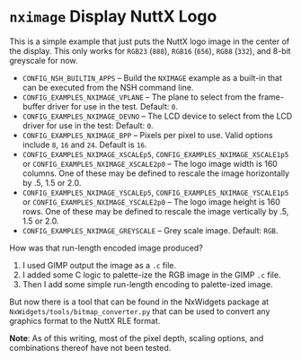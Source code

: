 # `nximage` Display NuttX Logo

This is a simple example that just puts the NuttX logo image in the
center of the display. This only works for `RGB23` (`888`), `RGB16`
(`656`), `RGB8` (`332`), and 8-bit greyscale for now.

  - `CONFIG_NSH_BUILTIN_APPS` – Build the `NXIMAGE` example as a
    built-in that can be executed from the NSH command line.
  - `CONFIG_EXAMPLES_NXIMAGE_VPLANE` – The plane to select from the
    frame- buffer driver for use in the test. Default: `0`.
  - `CONFIG_EXAMPLES_NXIMAGE_DEVNO` – The LCD device to select from the
    LCD driver for use in the test: Default: `0`.
  - `CONFIG_EXAMPLES_NXIMAGE_BPP` – Pixels per pixel to use. Valid
    options include `8`, `16` and `24`. Default is `16`.
  - `CONFIG_EXAMPLES_NXIMAGE_XSCALEp5`,
    `CONFIG_EXAMPLES_NXIMAGE_XSCALE1p5` or
    `CONFIG_EXAMPLES_NXIMAGE_XSCALE2p0` – The logo image width is 160
    columns. One of these may be defined to rescale the image
    horizontally by .5, 1.5 or 2.0.
  - `CONFIG_EXAMPLES_NXIMAGE_YSCALEp5`,
    `CONFIG_EXAMPLES_NXIMAGE_YSCALE1p5` or
    `CONFIG_EXAMPLES_NXIMAGE_YSCALE2p0` – The logo image height is 160
    rows. One of these may be defined to rescale the image vertically by
    .5, 1.5 or 2.0.
  - `CONFIG_EXAMPLES_NXIMAGE_GREYSCALE` – Grey scale image. Default:
    `RGB`.

How was that run-length encoded image produced?

1.  I used GIMP output the image as a `.c` file.
2.  I added some C logic to palette-ize the RGB image in the GIMP `.c`
    file.
3.  Then I add some simple run-length encoding to palette-ized image.

But now there is a tool that can be found in the NxWidgets package at
`NxWidgets/tools/bitmap_converter.py` that can be used to convert any
graphics format to the NuttX RLE format.

**Note**: As of this writing, most of the pixel depth, scaling options,
and combinations thereof have not been tested.
